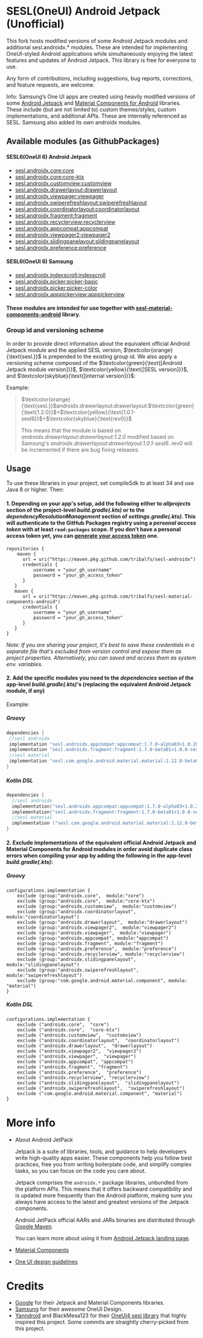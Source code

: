 # SESL(OneUI) Android Jetpack (Unofficial)

This fork hosts modified versions of some Android Jetpack modules and additional sesl.androidx.* modules. These are intended for implementing OneUI-styled Android applications while simultaneously enjoying the latest features and updates of Android Jetpack. This library is free for everyone to use.

Any form of contributions, including suggestions, bug reports, corrections, and feature requests, are welcome.

Info: Samsung’s One UI apps are created using heavily modified versions of some [Android Jetpack](https://github.com/androidx/androidx) and [Material Components for Android](https://github.com/material-components/material-components-android) libraries. These include (but are not limited to) custom themes/styles, custom implementations, and additional APIs. These are internally referenced as SESL. Samsung also added its own androidx modules.

## Available modules (as GithubPackages)
#### SESL6(OneUI 6) Android Jetpack
- [sesl.androidx.core:core](https://github.com/tribalfs/sesl-androidx/packages/2110024)
- [sesl.androidx.core:core-ktx](https://github.com/tribalfs/sesl-androidx/packages/2110025)
- [sesl.androidx.customview:customview](https://github.com/tribalfs/sesl-androidx/packages/2110026)
- [sesl.androidx.drawerlayout:drawerlayout](https://github.com/tribalfs/sesl-androidx/packages/2110027)
- [sesl.androidx.viewpager:viewpager](https://github.com/tribalfs/sesl-androidx/packages/2110037)
- [sesl.androidx.swiperefreshlayout:swiperefreshlayout](https://github.com/tribalfs/sesl-androidx/packages/2110035)
- [sesl.androidx.coordinatorlayout:coordinatorlayout](https://github.com/tribalfs/sesl-androidx/packages/2110023)
- [sesl.androidx.fragment:fragment](https://github.com/tribalfs/sesl-androidx/packages/2110028)
- [sesl.androidx.recyclerview:recyclerview](https://github.com/tribalfs/sesl-androidx/packages/2110033)
- [sesl.androidx.appcompat:appcompat](https://github.com/tribalfs/sesl-androidx/packages/2110021)
- [sesl.androidx.viewpager2:viewpager2](https://github.com/tribalfs/sesl-androidx/packages/2110041)
- [sesl.androidx.slidingpanelayout:slidingpanelayout](https://github.com/tribalfs/sesl-androidx/packages/2110034)
- [sesl.androidx.preference:preference](https://github.com/tribalfs/sesl-androidx/packages/2110032)
#### SESL6(OneUI 6) Samsung
- [sesl.androidx.indexscroll:indexscroll](https://github.com/tribalfs/sesl-androidx/packages/2110029)
- [sesl.androidx.picker:picker-basic](https://github.com/tribalfs/sesl-androidx/packages/2110030)
- [sesl.androidx.picker:picker-color](https://github.com/tribalfs/sesl-androidx/packages/2110031)
- [sesl.androidx.apppickerview:apppickerview](https://github.com/tribalfs/sesl-androidx/packages/2110022)

#### These modules are intended for use together with [sesl-material-components-android](https://github.com/tribalfs/sesl-material-components-android) library.

### Group id and versioning scheme
In order to provide direct information about the equivalent official Android Jetpack module and the applied SESL version, $`\textcolor{orange}{\text{sesl.}}`$ is prepended to the existing group id. 
We also apply a versioning scheme composed of the $`\textcolor{green}{\text{[Android Jetpack module version]}}`$, $`\textcolor{yellow}{\text{[SESL version]}}`$, and $`\textcolor{skyblue}{\text{[internal version]}}`$:

Example:

> $`\textcolor{orange}{\text{sesl.}}`$androidx.drawerlayout:drawerlayout:$`\textcolor{green}{\text{1.2.0}}`$+$`\textcolor{yellow}{\text{1.0.1-sesl6}}`$+$`\textcolor{skyblue}{\text{rev0}}`$
>
> This means that the module is based on _androidx.drawerlayout:drawerlayout:1.2.0_ modified based on Samsung's _androidx.drawerlayout:drawerlayout.1.0.1-sesl6_. _rev0_ will be incremented if there are bug fixing releases.


## Usage
To use these libraries in your project, set compileSdk to at least 34 and use Java 8 or higher. Then:
#### 1. Depending on your app's setup, add the following either to _allprojects_ section of the project-level _build.gradle(.kts)_ or to the _dependencyResolutionManagement_ section of _settings.gradle(.kts)_. This will authenticate to the GitHub Packages registry using a _personal access token_ with at least `read:packages` scope. If you don’t have a personal access token yet, you can [generate your access token](https://github.com/settings/tokens/new) one.
```
repositories {
    maven {
      url = uri("https://maven.pkg.github.com/tribalfs/sesl-androidx")
      credentials {
          username = "your_gh_username"
          password = "your_gh_access_token"
      }
   } 
   maven {
      url = uri("https://maven.pkg.github.com/tribalfs/sesl-material-components-android")
      credentials {
          username = "your_gh_username"
          password = "your_gh_access_token"
      }
   } 
}
``` 
_Note: If you are sharing your project, it's best to save these credentials in a separate file that's excluded from version control and expose them as project properties. Alternatively, you can saved and access them as system env. variables._

#### 2. Add the specific modules you need to the _dependencies_ section of the app-level _build.gradle(.kts)_'s (replacing the equivalent Android Jetpack module, if any)

Example:
##### Groovy
 ```groovy
dependencies {
  //sesl androidx
  implementation "sesl.androidx.appcompat:appcompat:1.7.0-alpha03+1.0.28-sesl6+rev0"
  implementation "sesl.androidx.fragment:fragment:1.7.0-beta01+1.0.0-sesl6+rev0"
  //sesl material
  implementation "sesl.com.google.android.material.material:1.12.0-beta01+1.0.18-sesl6+rev0"
}
```

##### Kotlin DSL
```kotlin
dependencies {
  //sesl androidx
  implementation("sesl.androidx.appcompat:appcompat:1.7.0-alpha03+1.0.28-sesl6+rev0")
  implementation("sesl.androidx.fragment:fragment:1.7.0-beta01+1.0.0-sesl6+rev0")
  //sesl material
  implementation ("sesl.com.google.android.material.material:1.12.0-beta01+1.0.18-sesl6+rev0")
}
```

#### 2. Exclude implementations of the equivalent official Android Jetpack and Material Components for Android modules in order avoid duplicate class errors when compiling your app by adding the following in the app-level _build.gradle(.kts)_:
##### Groovy
```
configurations.implementation {
    exclude (group:"androidx.core",  module:"core")
    exclude (group:"androidx.core",  module:"core-ktx")
    exclude (group:"androidx.customview",  module:"customview")
    exclude (group:"androidx.coordinatorlayout",  module:"coordinatorlayout")
    exclude (group:"androidx.drawerlayout",  module:"drawerlayout")
    exclude (group:"androidx.viewpager2",  module:"viewpager2")
    exclude (group:"androidx.viewpager",  module:"viewpager")
    exclude (group:"androidx.appcompat", module:"appcompat")
    exclude (group:"androidx.fragment", module:"fragment")
    exclude (group:"androidx.preference",  module:"preference")
    exclude (group:"androidx.recyclerview", module:"recyclerview")
    exclude (group:"androidx.slidingpanelayout",  module:"slidingpanelayout")
    exclude (group:"androidx.swiperefreshlayout",  module:"swiperefreshlayout")
    exclude (group:"com.google.android.material.component", module: "material")
}
```
##### Kotlin DSL
```
configurations.implementation {
    exclude ("androidx.core",  "core")
    exclude ("androidx.core",  "core-ktx")
    exclude ("androidx.customview",  "customview")
    exclude ("androidx.coordinatorlayout",  "coordinatorlayout")
    exclude ("androidx.drawerlayout",  "drawerlayout")
    exclude ("androidx.viewpager2",  "viewpager2")
    exclude ("androidx.viewpager",  "viewpager")
    exclude ("androidx.appcompat", "appcompat")
    exclude ("androidx.fragment", "fragment")
    exclude ("androidx.preference",  "preference")
    exclude ("androidx.recyclerview", "recyclerview")
    exclude ("androidx.slidingpanelayout",  "slidingpanelayout")
    exclude ("androidx.swiperefreshlayout",  "swiperefreshlayout")
    exclude ("com.google.android.material.component", "material")
}
```



# More info
- About Android JetPack

  Jetpack is a suite of libraries, tools, and guidance to help developers write high-quality apps easier. These components help you follow best practices, free you from writing boilerplate code, and simplify complex tasks, so you can focus on the code you care about.

  Jetpack comprises the `androidx.*` package libraries, unbundled from the platform APIs. This means that it offers backward compatibility and is updated more frequently than the Android platform, making sure you always have access to the latest and greatest versions of the Jetpack components.

  Android JetPack official AARs and JARs binaries are distributed through [Google Maven](https://maven.google.com).

  You can learn more about using it from [Android Jetpack landing page](https://developer.android.com/jetpack).
- [Material Components](https://material.io/components?platform=android)
- [One UI design guidelines](https://developer.samsung.com/one-ui/index.html)

# Credits
- [Google](https://developer.android.com/jetpack) for their Jetpack and Material Components libraries.
- [Samsung](https://www.samsung.com/) for their awesome OneUI Design.
- [Yanndroid](https://github.com/Yanndroid) and BlackMesa123 for their [OneUI4 sesl library](https://github.com/OneUIProject/oneui-core) that highly inspired this project. Some commits are straightly cherry-picked from this project.


